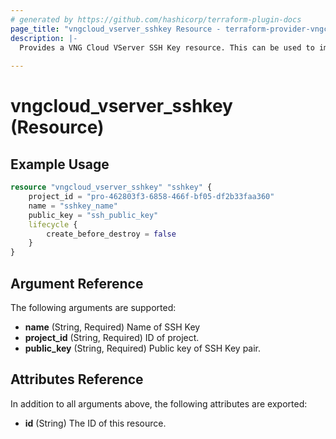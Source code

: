 ```yaml
---
# generated by https://github.com/hashicorp/terraform-plugin-docs
page_title: "vngcloud_vserver_sshkey Resource - terraform-provider-vngcloud"
description: |-
  Provides a VNG Cloud VServer SSH Key resource. This can be used to import, create, and delete.
  
---
```


# vngcloud_vserver_sshkey (Resource)



## Example Usage

```terraform
resource "vngcloud_vserver_sshkey" "sshkey" {
    project_id = "pro-462803f3-6858-466f-bf05-df2b33faa360"
    name = "sshkey_name"
    public_key = "ssh_public_key"
    lifecycle {
        create_before_destroy = false
    }
}
```
## Argument Reference

The following arguments are supported:

- **name** (String, Required) Name of SSH Key
- **project_id** (String, Required) ID of project.
- **public_key** (String, Required) Public key of SSH Key pair.

## Attributes Reference

In addition to all arguments above, the following attributes are exported:

- **id** (String) The ID of this resource.


